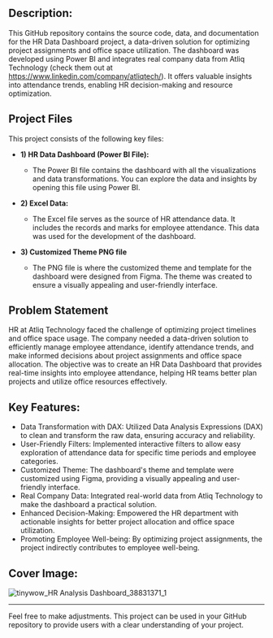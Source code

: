 ## **Description:**
This GitHub repository contains the source code, data, and documentation for the HR Data Dashboard project, a data-driven solution for optimizing project assignments and office space utilization. The dashboard was developed using Power BI and integrates real company data from Atliq Technology (check them out at https://www.linkedin.com/company/atliqtech/). It offers valuable insights into attendance trends, enabling HR decision-making and resource optimization.

## Project Files

This project consists of the following key files:

- **1) HR Data Dashboard (Power BI File):**
   - The Power BI file contains the dashboard with all the visualizations and data transformations. You can explore the data and insights by opening this file using Power BI.

- **2) Excel Data:**
   - The Excel file serves as the source of HR attendance data. It includes the records and marks for employee attendance. This data was used for the development of the dashboard.

- **3) Customized Theme PNG file**
   - The PNG file is where the customized theme and template for the dashboard were designed from Figma. The theme was created to ensure a visually appealing and user-friendly interface.

## Problem Statement

HR at Atliq Technology faced the challenge of optimizing project timelines and office space usage. The company needed a data-driven solution to efficiently manage employee attendance, identify attendance trends, and make informed decisions about project assignments and office space allocation. The objective was to create an HR Data Dashboard that provides real-time insights into employee attendance, helping HR teams better plan projects and utilize office resources effectively.

## **Key Features:**

- Data Transformation with DAX: Utilized Data Analysis Expressions (DAX) to clean and transform the raw data, ensuring accuracy and reliability.
- User-Friendly Filters: Implemented interactive filters to allow easy exploration of attendance data for specific time periods and employee categories.
- Customized Theme: The dashboard's theme and template were customized using Figma, providing a visually appealing and user-friendly interface.
- Real Company Data: Integrated real-world data from Atliq Technology to make the dashboard a practical solution.
- Enhanced Decision-Making: Empowered the HR department with actionable insights for better project allocation and office space utilization.
- Promoting Employee Well-being: By optimizing project assignments, the project indirectly contributes to employee well-being.

  
## **Cover Image:**
![tinywow_HR Analysis Dashboard_38831371_1](https://github.com/evanmathew/Projects/assets/75408444/fa4286bc-911e-4648-aae3-ccc9c04c5c79)




---

Feel free to make adjustments. This project can be used in your GitHub repository to provide users with a clear understanding of your project.
